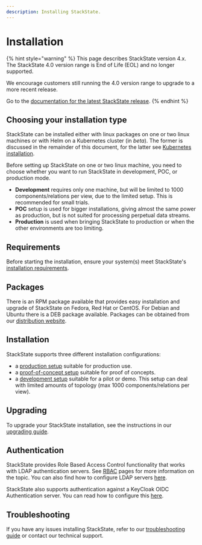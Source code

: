 ```yaml
---
description: Installing StackState.
---
```


# Installation

{% hint style="warning" %}
This page describes StackState version 4.x.  
The StackState 4.0 version range is End of Life (EOL) and no longer supported.

We encourage customers still running the 4.0 version range to upgrade to a more recent release.

Go to the [documentation for the latest StackState release](https://docs.stackstate.com/).
{% endhint %}

## Choosing your installation type

StackState can be installed either with linux packages on one or two linux machines or with Helm on a Kubernetes cluster \(in _beta_\). The former is discussed in the remainder of this document, for the latter see [Kubernetes installation](kubernetes/).

Before setting up StackState on one or two linux machine, you need to choose whether you want to run StackState in development, POC, or production mode.

* **Development** requires only one machine, but will be limited to 1000 components/relations per view, due to the limited setup. This is recommended for small trials.
* **POC** setup is used for bigger installations, giving almost the same power as production, but is not suited for processing perpetual data streams.
* **Production** is used when bringing StackState to production or when the other environments are too limiting.

## Requirements

Before starting the installation, ensure your system\(s\) meet StackState's [installation requirements](requirements.md).

## Packages

There is an RPM package available that provides easy installation and upgrade of StackState on Fedora, Red Hat or CentOS. For Debian and Ubuntu there is a DEB package available. Packages can be obtained from our [distribution website](../download.md).

## Installation

StackState supports three different installation configurations:

* a [production setup](production-installation.md) suitable for production use.
* a [proof-of-concept setup](poc-installation.md) suitable for proof of concepts.
* a [development setup](development-installation.md) suitable for a pilot or demo. This setup can deal with limited amounts of topology \(max 1000 components/relations per view\).

## Upgrading

To upgrade your StackState installation, see the instructions in our [upgrading guide](../upgrading.md).

## Authentication

StackState provides Role Based Access Control functionality that works with LDAP authentication servers. See [RBAC](../../concepts/role_based_access_control.md) pages for more information on the topic. You can also find how to configure LDAP servers [here](authentication.md).

StackState also supports authentication against a KeyCloak OIDC Authentication server. You can read how to configure this [here](authentication.md#configuring-the-keycloak-oidc-authentication-server).

## Troubleshooting

If you have any issues installing StackState, refer to our [troubleshooting guide](troubleshooting.md) or contact our technical support.

